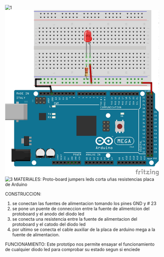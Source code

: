 
![1](https://github.com/mariacamila55/Primer-Proyecto/blob/master/Im%C3%A1genes/PROBADOR%20DE%20LEDS%202.jpg)
![2](https://github.com/mariacamila55/Primer-Proyecto/blob/master/PROBADOR%20DE%20LEDS%202.jpg)
![3](https://github.com/mariacamila55/Primer-Proyecto/blob/master/Im%C3%A1genes/probador%202.jpeg)
 MATERIALES:
 Proto-board
 jumpers
 leds
 corta uñas
 resistencias 
 placa de Arduino

CONSTRUCCION:
1. se conectan las fuentes de alimentacion tomando los pines GND y # 23
2. se pone un puente de conneccion entre la fuente de alimentcion del protoboard y el anodo del diodo led 
3. se conecta una resistencia entre la fuente de alimentacion del protoboard y el catodo del diodo led 
4. por ultimo se conecta el cable auxiliar de la placa de arduino mega a la fuente de alimentacion. 

FUNCIONAMIENTO:
Este prototipo nos permite ensayar el funcionamiento de cualquier diodo led para comprobar su estado segun si enciede 
